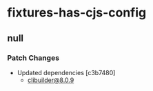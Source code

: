 # fixtures-has-cjs-config

## null

### Patch Changes

- Updated dependencies [c3b7480]
  - clibuilder@8.0.9
